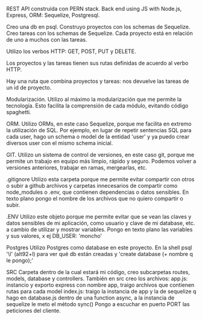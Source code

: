 REST API construída con PERN stack.
Back end using JS with Node.js, Express, ORM: Sequelize, Postgresql.

Creo una db en psql.
Construyo proyectos con los schemas de Sequelize.
Creo tareas con los schemas de Sequelize.
Cada proyecto está en relación de uno a muchos con las tareas.

Utilizo los verbos HTTP: GET, POST, PUT y DELETE.

Los proyectos y las tareas tienen sus rutas definidas de acuerdo al verbo HTTP.

Hay una ruta que combina proyectos y tareas: nos devuelve las tareas de un id de proyecto.

Modularización.
    Utilizo al máximo la modularización que me permite la tecnología. Esto facilita la comprensión de cada módulo, evitando código spaghetti.

ORM.
    Utilizo ORMs, en este caso Sequelize, porque me facilita en extremo la utilización de SQL.
    Por ejemplo, en lugar de repetir sentencias SQL para cada user, hago un schema o model de la entidad
    'user' y ya puedo crear diversos user con el mismo schema inicial.

GIT.
    Utilizo un sistema de control de versiones, en este caso git, porque me permite un trabajo en equipo
    más limpio, rápido y seguro. Podemos volver a versiones anteriores, trabajar en ramas, mergearlas, etc.

.gitignore
    Utilizo esta carpeta porque me permite evitar compartir con otros o subir a github archivos y carpetas innecesarios de compartir como node_modules o .env, que contienen dependencias o datos sensibles.
    En texto plano pongo el nombre de los archivos que no quiero compartir o subir.

.ENV
    Utilizo este objeto porque me permite evitar que se vean las claves y datos sensibles de mi aplicación, como usuario y clave de mi database, etc. a cambio de utilizar y mostrar variables.
    Pongo en texto plano las variables y sus valores, x ej DB_USER: 'moncho'

Postgres
    Utilizo Postgres como database en este proyecto.
    En la shell psql '\l' (alt92+l) para ver qué db están creadas y 'create database (+ nombre q le pongo);'

SRC
    Carpeta dentro de la cual estará mi código, creo subcarpetas routes, models, database y controllers.
    También en src creo los archivos:
    app.js: instancio y exporto express con nombre app, traigo archivos que contienen rutas para cada model
    index.js:   traigo la instancia de app y la de sequelize q hago en database.js
                dentro de una function async, a la instancia de sequelize le meto el método sync()
                Pongo a escuchar en puerto PORT las peticiones del cliente.